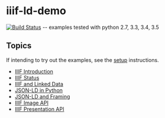 # iiif-ld-demo

[![Build Status](https://travis-ci.org/zimeon/iiif-ld-demo.svg?branch=master)](https://travis-ci.org/zimeon/iiif-ld-demo) -- examples tested with python 2.7, 3.3, 3.4, 3.5

## Topics

If intending to try out the examples, see the [setup](setup.md) instructions.

  * [IIIF Introduction](iiif_intro.md) 
  * [IIIF Status](iiif_status.md)
  * [IIIF and Linked Data](iiif_ld/README.md)
  * [JSON-LD in Python](jsonld-in-python/README.md)
  * [JSON-LD and Framing](jsonld-framing/README.md)
  * [IIIF Image API](image-api/README.md)
  * [IIIF Presentation API](prezi-api/README.md)
  
